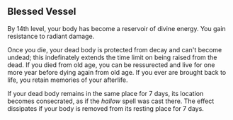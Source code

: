 ## Blessed Vessel
By 14th level, your body has become a reservoir of divine energy.
You gain resistance to radiant damage.

Once you die, your dead body is protected from decay and can't become undead; this indefinately extends the time limit on being raised from the dead.
If you died from old age, you can be ressurected and live for one more year before dying again from old age.
If you ever are brought back to life, you retain memories of your afterlife.

If your dead body remains in the same place for 7 days, its location becomes consecrated, as if the *hallow* spell was cast there.
The effect dissipates if your body is removed from its resting place for 7 days.

<!--
-<< COMMENTARY >>-
- This ability is just a flavorful nugget I found appealing.
-->
